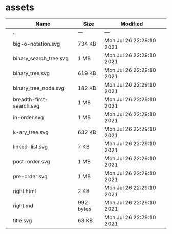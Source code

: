 # assets

<table><thead><tr class="header"><th></th><th>Name</th><th>Size</th><th>Modified</th><th></th></tr></thead><tbody><tr class="odd"><td></td><td><span class="goup">..</span></td><td>—</td><td>—</td><td></td></tr><tr class="even"><td></td><td><span class="name">big-o-notation.svg</span></td><td>734 KB</td><td>Mon Jul 26 22:29:10 2021</td><td></td></tr><tr class="odd"><td></td><td><span class="name">binary_search_tree.svg</span></td><td>1 MB</td><td>Mon Jul 26 22:29:10 2021</td><td></td></tr><tr class="even"><td></td><td><span class="name">binary_tree.svg</span></td><td>619 KB</td><td>Mon Jul 26 22:29:10 2021</td><td></td></tr><tr class="odd"><td></td><td><span class="name">binary_tree_node.svg</span></td><td>182 KB</td><td>Mon Jul 26 22:29:10 2021</td><td></td></tr><tr class="even"><td></td><td><span class="name">breadth-first-search.svg</span></td><td>1 MB</td><td>Mon Jul 26 22:29:10 2021</td><td></td></tr><tr class="odd"><td></td><td><span class="name">in-order.svg</span></td><td>1 MB</td><td>Mon Jul 26 22:29:10 2021</td><td></td></tr><tr class="even"><td></td><td><span class="name">k-ary_tree.svg</span></td><td>632 KB</td><td>Mon Jul 26 22:29:10 2021</td><td></td></tr><tr class="odd"><td></td><td><span class="name">linked-list.svg</span></td><td>7 KB</td><td>Mon Jul 26 22:29:10 2021</td><td></td></tr><tr class="even"><td></td><td><span class="name">post-order.svg</span></td><td>1 MB</td><td>Mon Jul 26 22:29:10 2021</td><td></td></tr><tr class="odd"><td></td><td><span class="name">pre-order.svg</span></td><td>1 MB</td><td>Mon Jul 26 22:29:10 2021</td><td></td></tr><tr class="even"><td></td><td><span class="name">right.html</span></td><td>2 KB</td><td>Mon Jul 26 22:29:10 2021</td><td></td></tr><tr class="odd"><td></td><td><span class="name">right.md</span></td><td>992 bytes</td><td>Mon Jul 26 22:29:10 2021</td><td></td></tr><tr class="even"><td></td><td><span class="name">title.svg</span></td><td>63 KB</td><td>Mon Jul 26 22:29:10 2021</td><td></td></tr></tbody></table>
